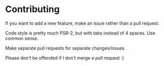 # Contributing

If you want to add a new feature, make an issue rather than a pull request.

Code style is pretty much PSR-2, but with tabs instead of 4 spaces. Use common sense.

Make separate pull requests for separate changes/issues.

Please don't be offended if I don't merge a pull request :)